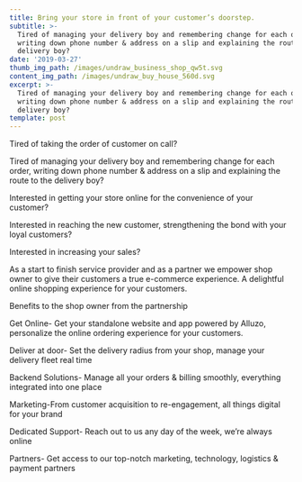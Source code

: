 ```yaml
---
title: Bring your store in front of your customer’s doorstep.
subtitle: >-
  Tired of managing your delivery boy and remembering change for each order,
  writing down phone number & address on a slip and explaining the route to the
  delivery boy?
date: '2019-03-27'
thumb_img_path: /images/undraw_business_shop_qw5t.svg
content_img_path: /images/undraw_buy_house_560d.svg
excerpt: >-
  Tired of managing your delivery boy and remembering change for each order,
  writing down phone number & address on a slip and explaining the route to the
  delivery boy?
template: post
---
```

Tired of taking the order of customer on call?

Tired of managing your delivery boy and remembering change for each order, writing down phone number & address on a slip and explaining the route to the delivery boy?

Interested in getting your store online for the convenience of your customer?

Interested in reaching the new customer, strengthening the bond with your loyal customers?

Interested in increasing your sales?

As a start to finish service provider and as a partner we empower shop owner to give their customers a true e-commerce experience. A delightful online shopping experience for your customers.

Benefits to the shop owner from the partnership

Get Online- Get your standalone website and app powered by Alluzo, personalize the online ordering experience for your customers.

Deliver at door- Set the delivery radius from your shop, manage your delivery fleet real time

Backend Solutions- Manage all your orders & billing smoothly, everything integrated into one place

Marketing-From customer acquisition to re-engagement, all things digital for your brand

Dedicated Support- Reach out to us any day of the week, we’re always online

Partners- Get access to our top-notch marketing, technology, logistics & payment partners
